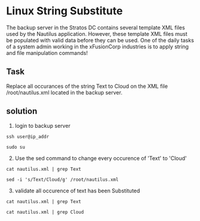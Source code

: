 
# Linux String Substitute

The backup server in the Stratos DC contains several template XML files used by the Nautilus application. However, these template XML files must be populated with valid data before they can be used. One of the daily tasks of a system admin working in the xFusionCorp industries is to apply string and file manipulation commands!

## Task
Replace all occurances of the string Text to Cloud on the XML file /root/nautilus.xml located in the backup server.

## solution
1. login to backup server 
```
ssh user@ip_addr
```
```
sudo su
```

2. Use the sed command to change every occurence of 'Text' to 'Cloud'
```
cat nautilus.xml | grep Text 
```
```
sed -i 's/Text/Cloud/g' /root/nautilus.xml
```

3. validate all occurence of text has been Substituted 
```
cat nautilus.xml | grep Text 
```

```
cat nautilus.xml | grep Cloud
```
